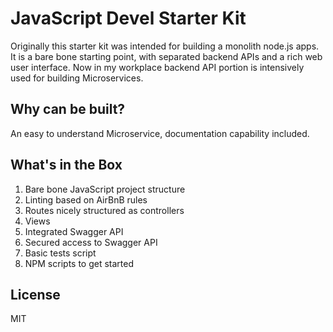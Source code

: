 # JavaScript Devel Starter Kit

Originally this starter kit was intended for building a monolith node.js apps. It is a bare bone starting point, with separated backend APIs and a rich web user interface. Now in my workplace backend API portion is intensively used for building Microservices.

## Why can be built?

An easy to understand Microservice, documentation capability included.

## What's in the Box

1. Bare bone JavaScript project structure 
1. Linting based on AirBnB rules
1. Routes nicely structured as controllers
1. Views
1. Integrated Swagger API
1. Secured access to Swagger API
1. Basic tests script
1. NPM scripts to get started

## License
MIT
